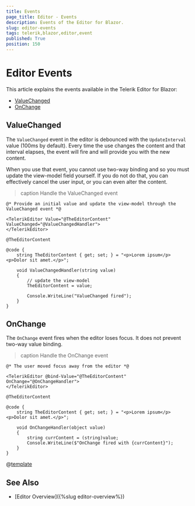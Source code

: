 ```yaml
---
title: Events
page_title: Editor - Events
description: Events of the Editor for Blazor.
slug: editor-events
tags: telerik,blazor,editor,event
published: True
position: 150
---
```


# Editor Events

This article explains the events available in the Telerik Editor for Blazor:

* [ValueChanged](#valuechanged)
* [OnChange](#onchange)

## ValueChanged

The `ValueChanged` event in the editor is debounced with the `UpdateInterval` value (100ms by default). Every time the use changes the content and that interval elapses, the event will fire and will provide you with the new content.

When you use that event, you cannot use two-way binding and so you must update the view-model field yourself. If you do not do that, you can effectively cancel the user input, or you can even alter the content.

>caption Handle the ValueChanged event

````CSHTML
@* Provide an initial value and update the view-model through the ValueChanged event *@

<TelerikEditor Value="@TheEditorContent" ValueChanged="@ValueChangedHandler">
</TelerikEditor>

@TheEditorContent

@code {
    string TheEditorContent { get; set; } = "<p>Lorem ipsum</p><p>Dolor sit amet.</p>";

    void ValueChangedHandler(string value)
    {
        // update the view-model
        TheEditorContent = value;

        Console.WriteLine("ValueChanged fired");
    }
}
````

## OnChange

The `OnChange` event fires when the editor loses focus. It does not prevent two-way value binding.

>caption Handle the OnChange event

````CSHTML
@* The user moved focus away from the editor *@

<TelerikEditor @bind-Value="@TheEditorContent" OnChange="@OnChangeHandler">
</TelerikEditor>

@TheEditorContent

@code {
    string TheEditorContent { get; set; } = "<p>Lorem ipsum</p><p>Dolor sit amet.</p>";

    void OnChangeHandler(object value)
    {
        string currContent = (string)value;
        Console.WriteLine($"OnChange fired with {currContent}");
    }
}
````

@[template](/_contentTemplates/common/general-info.md#event-callback-can-be-async)


## See Also

  * [Editor Overview]({%slug editor-overview%})
